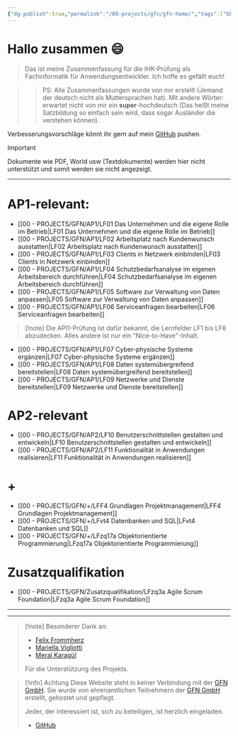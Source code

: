 ```yaml
---
{"dg-publish":true,"permalink":"/00-projects/gfn/gfn-home/","tags":["GFN","gardenEntry","gardenEntry","gardenEntry","gardenEntry","gardenEntry"],"noteIcon":"","updated":"2024-11-12T13:06:55.000+01:00"}
---
```


# Hallo zusammen 😄 

>Das ist meine Zusammenfassung für die IHK-Prüfung als Fachinformatik für Anwendungsentwickler.
>Ich hoffe es gefällt euch!

>>PS: Alle Zusammenfassungen wurde von mir erstellt (Jemand der deutsch nicht als Muttersprachen hat). Mit andere Wörter: erwartet nicht von mir ein **super**-hochdeutsch (Das heißt meine Satzbildung so einfach sein wird, dass sogar Ausländer die verstehen können).

Verbesserungsvorschläge könnt ihr gern auf mein [GitHub](https://github.com/U-L-M-S/digital-garden) pushen.

>[!important] 
>Dokumente wie PDF, World usw (Textdokumente) 
>werden hier nicht unterstützt und somit werden sie nicht angezeigt.

---
# AP1-relevant:
- [[00 - PROJECTS/GFN/AP1/LF01 Das Unternehmen und die eigene Rolle im Betrieb\|LF01 Das Unternehmen und die eigene Rolle im Betrieb]]
- [[00 - PROJECTS/GFN/AP1/LF02 Arbeitsplatz nach Kundenwunsch ausstatten\|LF02 Arbeitsplatz nach Kundenwunsch ausstatten]] 
- [[00 - PROJECTS/GFN/AP1/LF03 Clients in Netzwerk einbinden\|LF03 Clients in Netzwerk einbinden]] 
- [[00 - PROJECTS/GFN/AP1/LF04 Schutzbedarfsanalyse im eigenen Arbeitsbereich durchführen\|LF04 Schutzbedarfsanalyse im eigenen Arbeitsbereich durchführen]] 
- [[00 - PROJECTS/GFN/AP1/LF05 Software zur Verwaltung von Daten anpassen\|LF05 Software zur Verwaltung von Daten anpassen]] 
- [[00 - PROJECTS/GFN/AP1/LF06 Serviceanfragen bearbeiten\|LF06 Serviceanfragen bearbeiten]]

>[!note] Die API1-Prüfung ist dafür bekannt, die Lernfelder LF1 bis LF6 abzudecken. Alles andere ist nur ein "Nice-to-Have"-Inhalt.

- [[00 - PROJECTS/GFN/AP1/LF07 Cyber-physische Systeme ergänzen\|LF07 Cyber-physische Systeme ergänzen]]
- [[00 - PROJECTS/GFN/AP1/LF08 Daten systemübergreifend bereitstellen\|LF08 Daten systemübergreifend bereitstellen]]
- [[00 - PROJECTS/GFN/AP1/LF09 Netzwerke und Dienste bereitstellen\|LF09 Netzwerke und Dienste bereitstellen]]

# AP2-relevant
- [[00 - PROJECTS/GFN/AP2/LF10 Benutzerschnittstellen gestalten und entwickeln\|LF10 Benutzerschnittstellen gestalten und entwickeln]]
- [[00 - PROJECTS/GFN/AP2/LF11 Funktionalität in Anwendungen realisieren\|LF11 Funktionalität in Anwendungen realisieren]]

# +
- [[00 - PROJECTS/GFN/+/LFF4 Grundlagen Projektmanagement\|LFF4 Grundlagen Projektmanagement]]
- [[00 - PROJECTS/GFN/+/LFvt4 Datenbanken und SQL\|LFvt4 Datenbanken und SQL]]
- [[00 - PROJECTS/GFN/+/LFzq17a Objektorientierte Programmierung\|LFzq17a Objektorientierte Programmierung]]

# Zusatzqualifikation
- [[00 - PROJECTS/GFN/Zusatzqualifikation/LFzq3a Agile Scrum Foundation\|LFzq3a Agile Scrum Foundation]]


___
___

>[!note] Besonderer Dank an:
>- [Felix Frommherz](https://github.com/Felix-From)
>- [Mariella Vigliotti](https://www.facebook.com/mariella1991)
>- [Meral Karagül](https://meralkaragul.com/)
> 
>Für die Unterstützung des Projekts.


>[!info] Achtung
Diese Website steht in keiner Verbindung mit der [GFN GmbH](https://www.gfn.de). 
Sie wurde von ehrenamtlichen Teilnehmern der [GFN GmbH](https://www.gfn.de) erstellt, gehostet und gepflegt.
>
>Jeder, der interessiert ist, sich zu beteiligen, ist herzlich eingeladen.
>- [GitHub](https://github.com/U-L-M-S/digital-garden)

